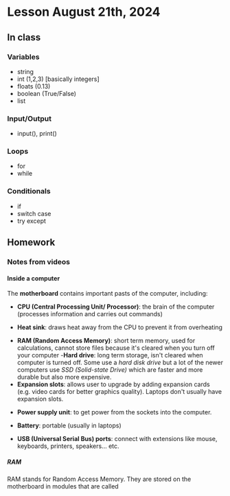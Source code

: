 # Lesson August 21th, 2024

## In class
### Variables
- string
- int (1,2,3) [basically integers]
- floats (0.13)
- boolean (True/False)
- list

### Input/Output
- input(), print()

### Loops
- for
- while

### Conditionals
- if
- switch case
- try except

## Homework
### Notes from videos
#### Inside a computer
The **motherboard** contains important pasts of the computer, including:
- **CPU (Central Processing Unit/ Processor)**: the brain of the computer (processes information and carries out commands)
* **Heat sink**: draws heat away from the CPU to prevent it from overheating
+ **RAM (Random Access Memory)**: short term memory, used for calculations, cannot store files because it's cleared when you turn off your computer
-**Hard drive**: long term storage, isn't cleared when computer is turned off. Some use a *hard disk drive* but a lot of the newer computers use *SSD (Solid-state Drive)* which are faster and more durable but also more expensive.
+ **Expansion slots**: allows user to upgrade by adding expansion cards (e.g. video cards for better graphics quality). Laptops don't usually have expansion slots.
- **Power supply unit**: to get power from the sockets into the computer.
* **Battery**: portable (usually in laptops)
+ **USB (Universal Serial Bus) ports**: connect with extensions like mouse, keyboards, printers, speakers... etc.

##### RAM
RAM stands for Random Access Memory. They are stored on the motherboard in modules that are called 
